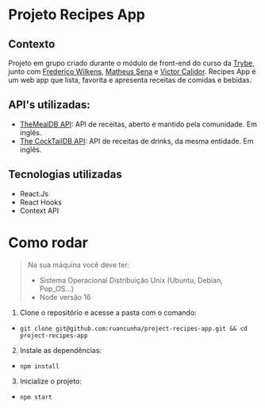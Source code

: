 # Projeto Recipes App

## Contexto

Projeto em grupo criado durante o módulo de front-end do curso da [Trybe](https://www.betrybe.com/), junto com [Frederico Wilkens](https://github.com/frediwilkens), [Matheus Sena](https://github.com/msennaa) e [Victor Calidor](https://github.com/VCalidor).
Recipes App é um web app que lista, favorita e apresenta receitas de comidas e bebidas.

<!-- | ![Exemplo do front-end]() | -->

## API's utilizadas:

- [TheMealDB API](https://www.themealdb.com/): API de receitas, aberto e mantido pela comunidade. Em inglês.
- [The CockTailDB API](https://www.thecocktaildb.com/): API de receitas de drinks, da mesma entidade. Em inglês.


## Tecnologias utilizadas

- React.Js
- React Hooks
- Context API

# Como rodar

> Na sua máquina você deve ter:
>
> - Sistema Operacional Distribuição Unix (Ubuntu, Debian, Pop_OS...)
> - Node versão 16

1. Clone o repositório e acesse a pasta com o comando:
* `git clone git@github.com:ruancunha/project-recipes-app.git && cd project-recipes-app`
2. Instale as dependências:
* `npm install`
3. Inicialize o projeto:
* `npm start`
<!---
## Executando os testes

Inicialize o projeto Execute os testes do back-end utilizando o comando:

* `npm run cy`

## Próximos passos (Roadmap)

- [X]  Adicionar instruções de instalação e execução local
- [ ]  Hospedar e disponibilizar online
- [ ]  Criar frontend original para substituir o da Trybe
--->
